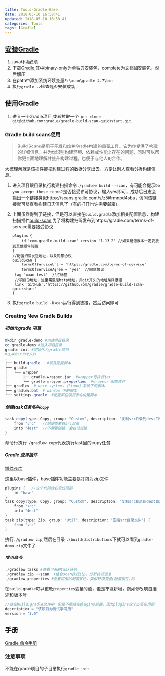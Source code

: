 ```yaml
---
title: Tools-Gradle-Base
date: 2018-05-10 16:58:41
updated: 2018-05-10 16:58:41
categories: Tools
tags: [Gradle]
---
```


## [安装Gradle](https://gradle.org/install/)

1. java环境必须
2. 下载[Gradle](https://gradle.org/releases/),其中binary-only为单独的安装包，complete为文档加安装包，然后解压
3. 在path中添加系统环境变量`F:\xuan\gradle-4.7\bin`
4. 执行`gradle -v`检查是否安装成功

## 使用Gradle

1. 进入一个Gradle项目,或者拉取一个` git clone git@github.com:gradle/gradle-build-scan-quickstart.git`

### Gradle build scans使用

> Build Scans是用于开发和维护Gradle构建的重要工具。它为你提供了构建的详细信息，并为你识别构建环境、依赖或性能上存在的问题，同时可以帮你更全面地理解并提升构建过程，也便于与他人的合作。

大概理解就是该插件能把构建过程的数据分享出去，方便让别人查看分析构建信息。

1. 进入项目跟目录执行构建扫描命令`./gradlew build --scan`，有可能会提示`Do you accept these terms?`是否接受许可协议，输入yes即可，成功后日志会输出一个链接类似https://scans.gradle.com/s/z5i6rmnpd4sbu，访问该链接就可以查看构建日志信息了（有的打开也许需要邮箱）。

2. 上面虽然得到了链接，但是可以直接在`build.gradle`添加相关配置信息，构建扫描插件[build-scan](https://plugins.gradle.org/plugin/com.gradle.build-scan),为了将构建扫码发布到https://gradle.com/terms-of-service需要接受协议

   ```
   plugins {
       id 'com.gradle.build-scan' version '1.13.2' //如果是低版本一定要放到其他插件前面
   }
   //配置扫描发送地址，以及同意协议
   buildScan {
       termsOfServiceUrl = 'https://gradle.com/terms-of-service'
       termsOfServiceAgree = 'yes'  //同意协议
   	tag 'xuan test'  //打标签
   	//项目的地址，这里需要是http地址，用git开头的地址编译报错
   	link 'GitHub','https://github.com/gradle/gradle-build-scan-quickstart'
   }
   ```

3. 执行`gradle build -Dscan`运行得到链接，然后访问即可

### Creating New Gradle Builds

##### 初始化gradle 项目

```powershell
mkdir gradle-demo #创建项目目录
cd gradle-demo #进入项目目录
gradle init #初始化为gradle项目
#生成如下目录文件
.
├── build.gradle   #项目配置脚本
├── gradle
│   └── wrapper
│       ├── gradle-wrapper.jar  #wrapper可执行jar
│       └── gradle-wrapper.properties  #wrapper 配置文件
├── gradlew  # unix systems（linux）系统下的脚本
├── gradlew.bat  # window 下的脚本
└── settings.gradle  #配置那些项目参与构建脚本
```

##### 创建task任务名叫`copy`

```groovy
task copy(type: Copy, group: "Custom", description: "复制src目录到dest目录") {
    from "src"   //前提需要有src目录
    into "dest"  //不需要创建，会自动创建
}
```

命令行执行`./gradlew copy`代表执行task里的copy任务

##### Gradle 应用插件

[插件仓库](https://plugins.gradle.org/)

这里以base插件，base插件功能主要是打包为zip文件

```groovy
plugins {   //这个代码快必须放顶部
	id "base"
}
task copy(type: Copy, group: "Custom", description: "复制src目录到dest目录") {
    from "src"
    into "dest"
}
task zip(type: Zip, group: "Util", description: "压缩src目录文件") {
	from "src"
}
```

执行`./gradlew zip`,然后在目录  `.\build\distributions`下就可以看到`gradle-demo.zip`文件了

##### 常用命令

```powershell
./gradlew tasks #查看可用的task任务
./gradlew zip --scan  #结合scan执行zip，分析执行信息
./gradlew properties #查看可用的配置属性，类似环境变量(配置属性)的
```

在`build.gradle`可以更改`properties`变量的值，但是不能新增，例如修改项目描述和版本号

```groovy
//放在build.gradle文件中，但是不能放在plugins前面，因为plugins这个必须在顶部
description = "该项目为测试学习用"
version = "1.0"
```



## 手册

[Gradle 命令手册](https://docs.gradle.org/4.7/userguide/command_line_interface.html)

### 注意事项

不能在gradle项目的子目录执行`gradle init`

